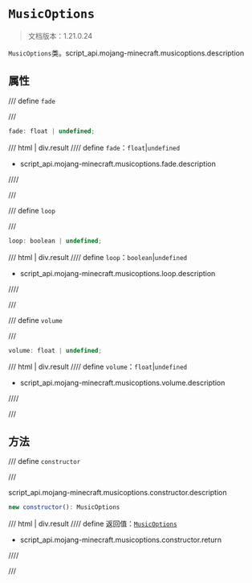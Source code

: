 # `MusicOptions`

> 文档版本：1.21.0.24

`MusicOptions`类。script_api.mojang-minecraft.musicoptions.description

## 属性

/// define
`fade`


///

```js
fade: float | undefined;
```

/// html | div.result
//// define
`fade`：`float`|`undefined`

- script_api.mojang-minecraft.musicoptions.fade.description


////

///


/// define
`loop`


///

```js
loop: boolean | undefined;
```

/// html | div.result
//// define
`loop`：`boolean`|`undefined`

- script_api.mojang-minecraft.musicoptions.loop.description


////

///


/// define
`volume`


///

```js
volume: float | undefined;
```

/// html | div.result
//// define
`volume`：`float`|`undefined`

- script_api.mojang-minecraft.musicoptions.volume.description


////

///


## 方法

/// define
`constructor`


///

script_api.mojang-minecraft.musicoptions.constructor.description

```js
new constructor(): MusicOptions
```

/// html | div.result
//// define
返回值：[`MusicOptions`](./musicoptions.md)

- script_api.mojang-minecraft.musicoptions.constructor.return


////

///

